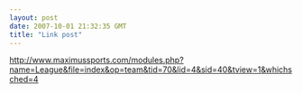 ```yaml
---
layout: post
date: 2007-10-01 21:32:35 GMT
title: "Link post"
---
```

<http://www.maximussports.com/modules.php?name=League&file=index&op=team&tid=70&lid=4&sid=40&tview=1&whichsched=4>

